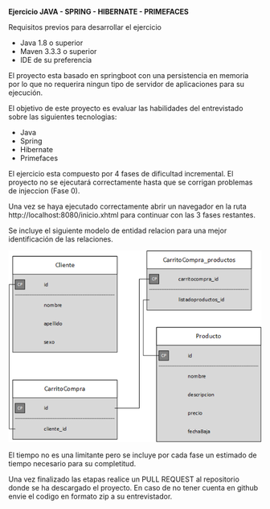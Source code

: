 **Ejercicio JAVA - SPRING - HIBERNATE - PRIMEFACES**

Requisitos previos para desarrollar el ejercicio

- Java 1.8 o superior
- Maven 3.3.3 o superior   
- IDE de su preferencia

El proyecto esta basado en springboot con una persistencia en memoria por lo que no requerira ningun tipo de servidor de aplicaciones para su ejecución.


El objetivo de este proyecto es evaluar las habilidades del entrevistado sobre las siguientes tecnologias:
- Java
- Spring
- Hibernate
- Primefaces

El ejercicio esta compuesto por 4 fases de dificultad incremental.
El proyecto no se ejecutará correctamente hasta que se corrigan problemas de injeccion (Fase 0).

Una vez se haya ejecutado correctamente abrir un navegador en la ruta http://localhost:8080/inicio.xhtml para continuar con las 3 fases restantes.

Se incluye el siguiente modelo de entidad relacion para una mejor identificación de las relaciones.

![](img/modeloEntidadRelacion.png)

El tiempo no es una limitante pero se incluye por cada fase un estimado de tiempo necesario para su completitud.

Una vez finalizado las etapas realice un PULL REQUEST al repositorio donde se ha descargado el proyecto.
En caso de no tener cuenta en github envie el codigo en formato zip a su entrevistador.
